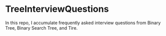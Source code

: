 # TreeInterviewQuestions

In this repo, I accumulate frequently asked interview questions from  Binary Tree, Binary Search Tree, and Tire. 
